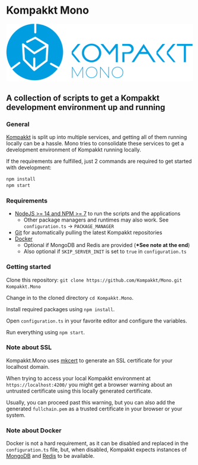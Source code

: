 # Kompakkt Mono

<p align="center">
    <img src="https://github.com/Kompakkt/Assets/raw/main/mono-logo.png" alt="Kompakkt Mono Logo" width="600">
</p>

## A collection of scripts to get a Kompakkt development environment up and running

### General

[Kompakkt](https://github.com/Kompakkt/Kompakkt) is split up into multiple services, and getting all of them running locally can be a hassle. Mono tries to consolidate these services to get a development environment of Kompakkt running locally.

If the requirements are fulfilled, just 2 commands are required to get started with development:

```bash
npm install
npm start
```

### Requirements

- [NodeJS >= 14 and NPM >= 7](https://nodejs.org/en/download/) to run the scripts and the applications
  - Other package managers and runtimes may also work. See `configuration.ts` -> `PACKAGE_MANAGER`
- [Git](https://git-scm.com/book/en/v2/Getting-Started-Installing-Git) for automatically pulling the latest Kompakkt repositories
- [Docker](https://docs.docker.com/get-docker/)
  - Optional if MongoDB and Redis are provided (**\*See note at the end**)
  - Also optional if `SKIP_SERVER_INIT` is set to `true` in `configuration.ts`

### Getting started

Clone this repository:
`git clone https://github.com/Kompakkt/Mono.git Kompakkt.Mono`

Change in to the cloned directory `cd Kompakkt.Mono`.

Install required packages using `npm install`.

Open `configuration.ts` in your favorite editor and configure the variables.

Run everything using `npm start`.

### Note about SSL

Kompakkt.Mono uses [mkcert](https://www.npmjs.com/package/mkcert) to generate an SSL certificate for your localhost domain.

When trying to access your local Kompakkt environment at `https://localhost:4200/` you might get a browser warning about an untrusted certificate using this locally generated certificate.

Usually, you can proceed past this warning, but you can also add the generated `fullchain.pem` as a trusted certificate in your browser or your system.

### Note about Docker

Docker is not a hard requirement, as it can be disabled and replaced in the `configuration.ts` file, but, when disabled, Kompakkt expects instances of [MongoDB](https://www.mongodb.com/) and [Redis](https://redis.io/) to be available.
